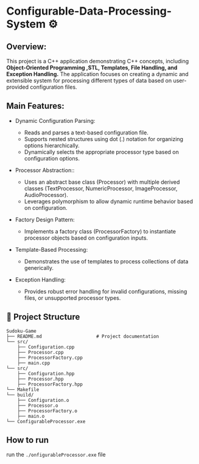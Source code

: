 # Configurable-Data-Processing-System ⚙️

## Overview: 
This project is a C++ application demonstrating C++ concepts, including **Object-Oriented Programming ,STL, Templates, File Handling, and Exception Handling.** The application focuses on creating a dynamic and extensible system for processing different 
types of data based on user-provided configuration files. 

## Main Features:
- Dynamic Configuration Parsing:
  - Reads and parses a text-based configuration file.
  - Supports nested structures using dot (.) notation for organizing options hierarchically.
  -  Dynamically selects the appropriate processor type based on configuration options.

- Processor Abstraction::
  - Uses an abstract base class (Processor) with multiple derived classes (TextProcessor, NumericProcessor, ImageProcessor, AudioProcessor).
  - Leverages polymorphism to allow dynamic runtime behavior based on configuration.

 - Factory Design Pattern:
   -  Implements a factory class (ProcessorFactory) to instantiate processor objects based on configuration inputs. 
- Template-Based Processing:
  - Demonstrates the use of templates to process collections of data generically. 
- Exception Handling:
  - Provides robust error handling for invalid configurations, missing files, or unsupported processor types.
 
## 📂 Project Structure
```
Sudoku-Game
├── README.md                    # Project documentation   
└── src/  
    ├── Configuration.cpp                   
    ├── Processor.cpp  
    ├── ProcessorFactory.cpp  
    ├── main.cpp  
└── src/  
    ├── Configuration.hpp                  
    ├── Processor.hpp  
    ├── ProcessorFactory.hpp  
└── Makefile            
└── build/
    ├── Configuration.o                  
    ├── Processor.o  
    ├── ProcessorFactory.o
    ├── main.o
└── ConfigurableProcessor.exe               
```

## How to run 
run the `./onfigurableProcessor.exe` file


